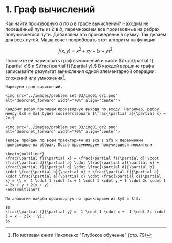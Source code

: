 # 1. Граф вычислений

Как найти производную $a$ по $b$ в графе вычислений? Находим не посещённый путь из $a$ в $b$, перемножаем все производные на рёбрах получившегося пути. Добавляем это произведение в сумму. Так делаем для всех путей. Маша хочет попробовать этот алгоритм на функции

$$
f(x,y) = x^2 + xy + (x + y)^2.
$$ 

Помогите ей нарисовать граф вычислений и найти $\frac{\partial f}{\partial x}$ и $\frac{\partial f}{\partial y}.$ В каждой вершине графа записывайте результат вычисления одной элементарной операции: сложений или умножения[^nik_note].


```{dropdown} Решение
Нарисуем граф вычислений. 

<img src="../images/problem_set_03/img01_gr1.png" alt="dobronet_forward" width="70%" align="center">

Каждому ребру припишем производную выхода по входу. Например, ребру между $x$ и $a$ будет соответствовать $\frac{\partial a}{\partial x} = 2x.$

<img src="../images/problem_set_03/img01_gr2.png" alt="dobronet_forward" width="70%" align="center">

Теперь пройдём по всем траекториям из $x$ в $f$ и перемножим производные на рёбрах. После просуммируем получившиеся множители 

\begin{multline*}
\frac{\partial f}{\partial x} = \frac{\partial f}{\partial d} \cdot \frac{\partial d}{\partial a} \cdot \frac{\partial a}{\partial x} + \frac{\partial f}{\partial d} \cdot \frac{\partial d}{\partial b} \cdot \frac{\partial b}{\partial x} + \frac{\partial f}{\partial e} \cdot \frac{\partial e}{\partial c} \cdot \frac{\partial c}{\partial x} = \\ =  1 \cdot 1 \cdot 2x + 1 \cdot 1 \cdot y + 1 \cdot 2c \cdot 1 = 2x + y + 2(x + y).
\end{multline*}

По аналогии найдём производную по траекториям из $y$ в $f$:

$$
\frac{\partial f}{\partial y} =  1 \cdot 1 \cdot x +  1 \cdot 2c \cdot 1 = x + 2(x + y).
$$
```

[^nik_note]: По мотивам книги Николенко "Глубокое обучение" (стр. 79)
    